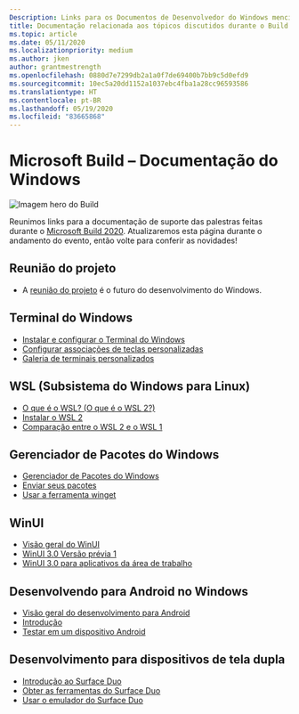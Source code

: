 ```yaml
---
Description: Links para os Documentos de Desenvolvedor do Windows mencionados durante o evento online Build 2020.
title: Documentação relacionada aos tópicos discutidos durante o Build
ms.topic: article
ms.date: 05/11/2020
ms.localizationpriority: medium
ms.author: jken
author: grantmestrength
ms.openlocfilehash: 0880d7e7299db2a1a0f7de69400b7bb9c5d0efd9
ms.sourcegitcommit: 10ec5a20dd1152a1037ebc4fba1a28cc96593586
ms.translationtype: HT
ms.contentlocale: pt-BR
ms.lasthandoff: 05/19/2020
ms.locfileid: "83665868"
---
```

# <a name="microsoft-build---the-windows-documentation"></a>Microsoft Build – Documentação do Windows

![Imagem hero do Build](../images/build-banner.jpeg)

Reunimos links para a documentação de suporte das palestras feitas durante o [Microsoft Build 2020](https://mybuild.microsoft.com). Atualizaremos esta página durante o andamento do evento, então volte para conferir as novidades!

## <a name="project-reunion"></a>Reunião do projeto

* A [reunião do projeto](https://blogs.windows.com/windowsdeveloper/2020/05/19/developing-for-all-1-billion-windows-10-devices-and-beyond/) é o futuro do desenvolvimento do Windows.

## <a name="windows-terminal"></a>Terminal do Windows

* [Instalar e configurar o Terminal do Windows](https://docs.microsoft.com/windows/terminal/get-started)
* [Configurar associações de teclas personalizadas](https://docs.microsoft.com/windows/terminal/customize-settings/key-bindings)
* [Galeria de terminais personalizados](https://docs.microsoft.com/windows/terminal/custom-terminal-gallery/retro-command-prompt)

## <a name="windows-subsystem-for-linux-wsl"></a>WSL (Subsistema do Windows para Linux)

* [O que é o WSL? (O que é o WSL 2?)](https://docs.microsoft.com/windows/wsl/about)
* [Instalar o WSL 2](https://docs.microsoft.com/windows/wsl/install-win10)
* [Comparação entre o WSL 2 e o WSL 1](https://docs.microsoft.com/windows/wsl/compare-versions)

## <a name="windows-package-manager"></a>Gerenciador de Pacotes do Windows

* [Gerenciador de Pacotes do Windows](https://docs.microsoft.com/windows/package-manager) 
* [Enviar seus pacotes](https://docs.microsoft.com/windows/package-manager/package)
* [Usar a ferramenta winget](https://docs.microsoft.com/windows/package-manager/winget)

## <a name="winui"></a>WinUI

* [Visão geral do WinUI](https://docs.microsoft.com/windows/apps/winui/)
* [WinUI 3.0 Versão prévia 1](https://docs.microsoft.com/windows/apps/winui/winui3) 
* [WinUI 3.0 para aplicativos da área de trabalho](https://docs.microsoft.com/windows/apps/winui/winui3/get-started-winui3-for-desktop)

## <a name="developing-for-android-on-windows"></a>Desenvolvendo para Android no Windows

* [Visão geral do desenvolvimento para Android](https://docs.microsoft.com/windows/android/overview)
* [Introdução](https://docs.microsoft.com/windows/android/native-android)
* [Testar em um dispositivo Android](https://docs.microsoft.com/windows/android/emulator)

## <a name="dual-screen-device-development"></a>Desenvolvimento para dispositivos de tela dupla

* [Introdução ao Surface Duo](https://www.microsoft.com/surface/devices/surface-duo)
* [Obter as ferramentas do Surface Duo](https://docs.microsoft.com/dual-screen/android/get-duo-sdk?tabs=windows)
* [Usar o emulador do Surface Duo](https://docs.microsoft.com/dual-screen/android/use-emulator?tabs=java%2Cwindows)